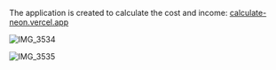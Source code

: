 The application is created to calculate the cost and income: [calculate-neon.vercel.app ](https://calculate-neon.vercel.app/) 

![IMG_3534](https://github.com/user-attachments/assets/980514a3-7e8c-47c0-bedf-a80f04cce230)

![IMG_3535](https://github.com/user-attachments/assets/9d2a5c32-ef15-4cdd-b4f6-1b91a5818b71)


